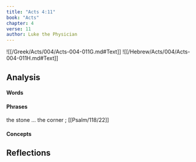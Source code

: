 ```yaml
---
title: "Acts 4:11"
book: "Acts"
chapter: 4
verse: 11
author: Luke the Physician
---
```

![[/Greek/Acts/004/Acts-004-011G.md#Text]]
![[/Hebrew/Acts/004/Acts-004-011H.md#Text]]

## Analysis

#### Words

#### Phrases

the stone ... the corner ; [[Psalm/118/22]]

#### Concepts

## Reflections
